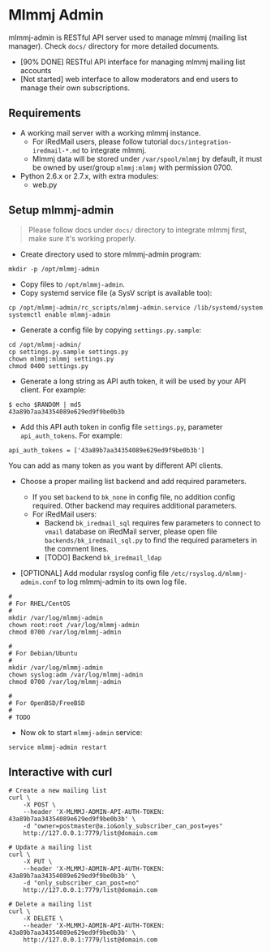 # Mlmmj Admin

mlmmj-admin is RESTful API server used to manage mlmmj (mailing list manager).
Check `docs/` directory for more detailed documents.

* [90% DONE] RESTful API interface for managing mlmmj mailing list accounts
* [Not started] web interface to allow moderators and end users to manage
  their own subscriptions.

## Requirements

* A working mail server with a working mlmmj instance.
    * For iRedMail users, please follow tutorial `docs/integration-iredmail-*.md`
      to integrate mlmmj.
    * Mlmmj data will be stored under `/var/spool/mlmmj` by default, it must
      be owned by user/group `mlmmj:mlmmj` with permission 0700.
* Python 2.6.x or 2.7.x, with extra modules:
    * web.py

## Setup mlmmj-admin

> Please follow docs under `docs/` directory to integrate mlmmj first, make
> sure it's working properly.

* Create directory used to store mlmmj-admin program:

```
mkdir -p /opt/mlmmj-admin
```

* Copy files to `/opt/mlmmj-admin`.
* Copy systemd service file (a SysV script is available too):

```
cp /opt/mlmmj-admin/rc_scripts/mlmmj-admin.service /lib/systemd/system
systemctl enable mlmmj-admin
```

* Generate a config file by copying `settings.py.sample`:

```
cd /opt/mlmmj-admin/
cp settings.py.sample settings.py
chown mlmmj:mlmmj settings.py
chmod 0400 settings.py
```

* Generate a long string as API auth token, it will be used by your API client.
  For example:

```
$ echo $RANDOM | md5
43a89b7aa34354089e629ed9f9be0b3b
```

* Add this API auth token in config file `settings.py`, parameter `api_auth_tokens`. For example:

```
api_auth_tokens = ['43a89b7aa34354089e629ed9f9be0b3b']
```

You can add as many token as you want by different API clients.

* Choose a proper mailing list backend and add required parameters.

    * If you set `backend` to `bk_none` in config file, no addition
      config required. Other backend may requires additional parameters.
    * For iRedMail users:
        - Backend `bk_iredmail_sql` requires few parameters to connect to
          `vmail` database on iRedMail server, please open file
          `backends/bk_iredmail_sql.py` to find the required parameters in
          the comment lines.
        - [TODO] Backend `bk_iredmail_ldap`

* [OPTIONAL] Add modular rsyslog config file `/etc/rsyslog.d/mlmmj-admin.conf`
  to log mlmmj-admin to its own log file.

```
#
# For RHEL/CentOS
#
mkdir /var/log/mlmmj-admin
chown root:root /var/log/mlmmj-admin
chmod 0700 /var/log/mlmmj-admin

#
# For Debian/Ubuntu
#
mkdir /var/log/mlmmj-admin
chown syslog:adm /var/log/mlmmj-admin
chmod 0700 /var/log/mlmmj-admin

#
# For OpenBSD/FreeBSD
#
# TODO
```

* Now ok to start `mlmmj-admin` service:

```
service mlmmj-admin restart
```

## Interactive with curl

```
# Create a new mailing list
curl \
    -X POST \
    --header 'X-MLMMJ-ADMIN-API-AUTH-TOKEN: 43a89b7aa34354089e629ed9f9be0b3b' \
    -d "owner=postmaster@a.io&only_subscriber_can_post=yes"
    http://127.0.0.1:7779/list@domain.com

# Update a mailing list
curl \
    -X PUT \
    --header 'X-MLMMJ-ADMIN-API-AUTH-TOKEN: 43a89b7aa34354089e629ed9f9be0b3b' \
    -d "only_subscriber_can_post=no"
    http://127.0.0.1:7779/list@domain.com

# Delete a mailing list
curl \
    -X DELETE \
    --header 'X-MLMMJ-ADMIN-API-AUTH-TOKEN: 43a89b7aa34354089e629ed9f9be0b3b' \
    http://127.0.0.1:7779/list@domain.com
```
